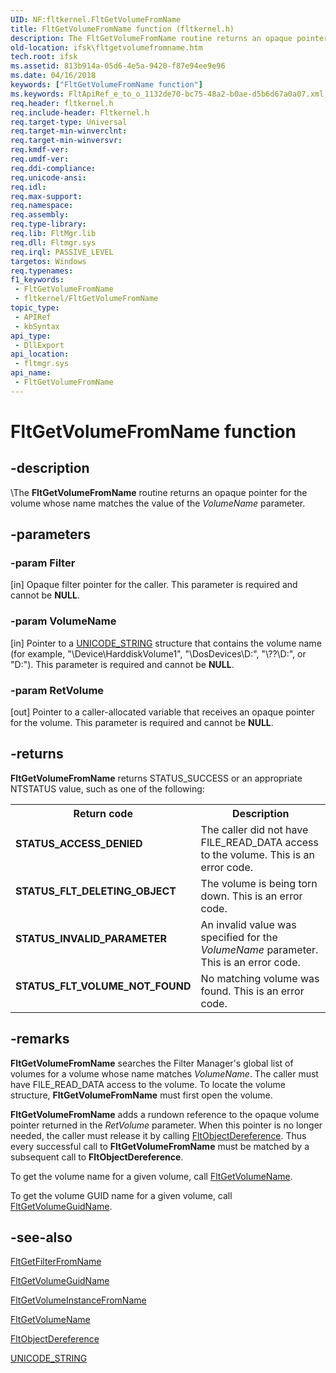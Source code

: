 ```yaml
---
UID: NF:fltkernel.FltGetVolumeFromName
title: FltGetVolumeFromName function (fltkernel.h)
description: The FltGetVolumeFromName routine returns an opaque pointer for the volume whose name matches the value of the VolumeName parameter.
old-location: ifsk\fltgetvolumefromname.htm
tech.root: ifsk
ms.assetid: 813b914a-05d6-4e5a-9420-f87e94ee9e96
ms.date: 04/16/2018
keywords: ["FltGetVolumeFromName function"]
ms.keywords: FltApiRef_e_to_o_1132de70-bc75-48a2-b0ae-d5b6d67a0a07.xml, FltGetVolumeFromName, FltGetVolumeFromName routine [Installable File System Drivers], fltkernel/FltGetVolumeFromName, ifsk.fltgetvolumefromname
req.header: fltkernel.h
req.include-header: Fltkernel.h
req.target-type: Universal
req.target-min-winverclnt: 
req.target-min-winversvr: 
req.kmdf-ver: 
req.umdf-ver: 
req.ddi-compliance: 
req.unicode-ansi: 
req.idl: 
req.max-support: 
req.namespace: 
req.assembly: 
req.type-library: 
req.lib: FltMgr.lib
req.dll: Fltmgr.sys
req.irql: PASSIVE_LEVEL
targetos: Windows
req.typenames: 
f1_keywords:
 - FltGetVolumeFromName
 - fltkernel/FltGetVolumeFromName
topic_type:
 - APIRef
 - kbSyntax
api_type:
 - DllExport
api_location:
 - fltmgr.sys
api_name:
 - FltGetVolumeFromName
---
```


# FltGetVolumeFromName function


## -description

\The <b>FltGetVolumeFromName</b> routine returns an opaque pointer for the volume whose name matches the value of the <i>VolumeName</i> parameter.

## -parameters

### -param Filter 

[in]
Opaque filter pointer for the caller. This parameter is required and cannot be <b>NULL</b>.

### -param VolumeName 

[in]
Pointer to a <a href="/windows/win32/api/ntdef/ns-ntdef-_unicode_string">UNICODE_STRING</a> structure that contains the volume name (for example, "\Device\HarddiskVolume1", "\DosDevices\D:", "\\??\D:", or "D:"). This parameter is required and cannot be <b>NULL</b>.

### -param RetVolume 

[out]
Pointer to a caller-allocated variable that receives an opaque pointer for the volume. This parameter is required and cannot be <b>NULL</b>.

## -returns

<b>FltGetVolumeFromName</b> returns STATUS_SUCCESS or an appropriate NTSTATUS value, such as one of the following: 

<table>
<tr>
<th>Return code</th>
<th>Description</th>
</tr>
<tr>
<td width="40%">
<dl>
<dt><b>STATUS_ACCESS_DENIED</b></dt>
</dl>
</td>
<td width="60%">
The caller did not have FILE_READ_DATA access to the volume. This is an error code. 

</td>
</tr>
<tr>
<td width="40%">
<dl>
<dt><b>STATUS_FLT_DELETING_OBJECT</b></dt>
</dl>
</td>
<td width="60%">
The volume is being torn down. This is an error code. 

</td>
</tr>
<tr>
<td width="40%">
<dl>
<dt><b>STATUS_INVALID_PARAMETER</b></dt>
</dl>
</td>
<td width="60%">
An invalid value was specified for the <i>VolumeName</i> parameter. This is an error code. 

</td>
</tr>
<tr>
<td width="40%">
<dl>
<dt><b>STATUS_FLT_VOLUME_NOT_FOUND</b></dt>
</dl>
</td>
<td width="60%">
No matching volume was found. This is an error code. 

</td>
</tr>
</table>

## -remarks

<b>FltGetVolumeFromName</b> searches the Filter Manager's global list of volumes for a volume whose name matches <i>VolumeName</i>. The caller must have FILE_READ_DATA access to the volume. To locate the volume structure, <b>FltGetVolumeFromName</b> must first open the volume.

<b>FltGetVolumeFromName</b> adds a rundown reference to the opaque volume pointer returned in the <i>RetVolume</i> parameter. When this pointer is no longer needed, the caller must release it by calling <a href="/windows-hardware/drivers/ddi/fltkernel/nf-fltkernel-fltobjectdereference">FltObjectDereference</a>. Thus every successful call to <b>FltGetVolumeFromName</b> must be matched by a subsequent call to <b>FltObjectDereference</b>. 

To get the volume name for a given volume, call <a href="/windows-hardware/drivers/ddi/fltkernel/nf-fltkernel-fltgetvolumename">FltGetVolumeName</a>. 

To get the volume GUID name for a given volume, call <a href="/windows-hardware/drivers/ddi/fltkernel/nf-fltkernel-fltgetvolumeguidname">FltGetVolumeGuidName</a>.

## -see-also

<a href="/windows-hardware/drivers/ddi/fltkernel/nf-fltkernel-fltgetfilterfromname">FltGetFilterFromName</a>



<a href="/windows-hardware/drivers/ddi/fltkernel/nf-fltkernel-fltgetvolumeguidname">FltGetVolumeGuidName</a>



<a href="/windows-hardware/drivers/ddi/fltkernel/nf-fltkernel-fltgetvolumeinstancefromname">FltGetVolumeInstanceFromName</a>



<a href="/windows-hardware/drivers/ddi/fltkernel/nf-fltkernel-fltgetvolumename">FltGetVolumeName</a>



<a href="/windows-hardware/drivers/ddi/fltkernel/nf-fltkernel-fltobjectdereference">FltObjectDereference</a>



<a href="/windows/win32/api/ntdef/ns-ntdef-_unicode_string">UNICODE_STRING</a>